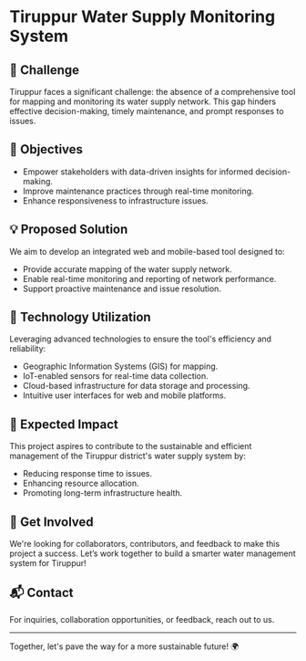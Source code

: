 # Tiruppur Water Supply Monitoring System

## 🚰 Challenge
Tiruppur faces a significant challenge: the absence of a comprehensive tool for mapping and monitoring its water supply network. This gap hinders effective decision-making, timely maintenance, and prompt responses to issues.

## 🌟 Objectives
- Empower stakeholders with data-driven insights for informed decision-making.
- Improve maintenance practices through real-time monitoring.
- Enhance responsiveness to infrastructure issues.

## 💡 Proposed Solution
We aim to develop an integrated web and mobile-based tool designed to:
- Provide accurate mapping of the water supply network.
- Enable real-time monitoring and reporting of network performance.
- Support proactive maintenance and issue resolution.

## 🔧 Technology Utilization
Leveraging advanced technologies to ensure the tool's efficiency and reliability:
- Geographic Information Systems (GIS) for mapping.
- IoT-enabled sensors for real-time data collection.
- Cloud-based infrastructure for data storage and processing.
- Intuitive user interfaces for web and mobile platforms.

## 🌱 Expected Impact
This project aspires to contribute to the sustainable and efficient management of the Tiruppur district's water supply system by:
- Reducing response time to issues.
- Enhancing resource allocation.
- Promoting long-term infrastructure health.

## 📌 Get Involved
We're looking for collaborators, contributors, and feedback to make this project a success. Let’s work together to build a smarter water management system for Tiruppur!

## 📬 Contact
For inquiries, collaboration opportunities, or feedback, reach out to us.

---
Together, let's pave the way for a more sustainable future! 🌍

